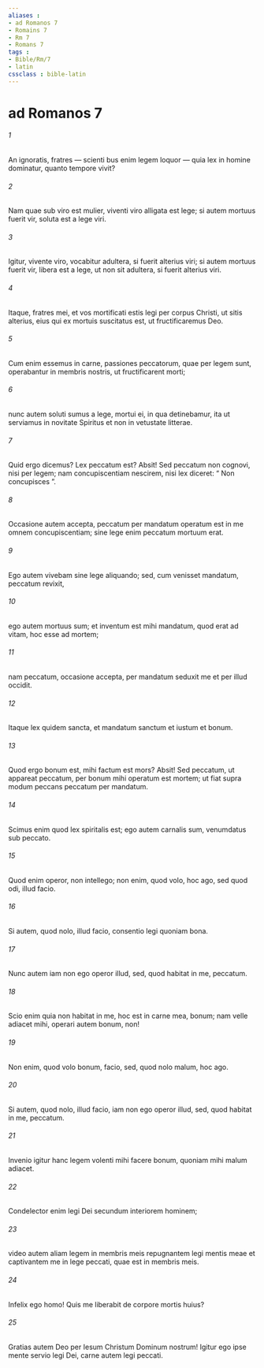 ```yaml
---
aliases : 
- ad Romanos 7
- Romains 7
- Rm 7
- Romans 7
tags : 
- Bible/Rm/7
- latin
cssclass : bible-latin
---
```


# ad Romanos 7

###### 1
An ignoratis, fratres — scienti bus enim legem loquor — quia lex in homine dominatur, quanto tempore vivit? 
###### 2
Nam quae sub viro est mulier, viventi viro alligata est lege; si autem mortuus fuerit vir, soluta est a lege viri. 
###### 3
Igitur, vivente viro, vocabitur adultera, si fuerit alterius viri; si autem mortuus fuerit vir, libera est a lege, ut non sit adultera, si fuerit alterius viri. 
###### 4
Itaque, fratres mei, et vos mortificati estis legi per corpus Christi, ut sitis alterius, eius qui ex mortuis suscitatus est, ut fructificaremus Deo. 
###### 5
Cum enim essemus in carne, passiones peccatorum, quae per legem sunt, operabantur in membris nostris, ut fructificarent morti; 
###### 6
nunc autem soluti sumus a lege, mortui ei, in qua detinebamur, ita ut serviamus in novitate Spiritus et non in vetustate litterae.
###### 7
Quid ergo dicemus? Lex peccatum est? Absit! Sed peccatum non cognovi, nisi per legem; nam concupiscentiam nescirem, nisi lex diceret: “ Non concupisces ”. 
###### 8
Occasione autem accepta, peccatum per mandatum operatum est in me omnem concupiscentiam; sine lege enim peccatum mortuum erat. 
###### 9
Ego autem vivebam sine lege aliquando; sed, cum venisset mandatum, peccatum revixit, 
###### 10
ego autem mortuus sum; et inventum est mihi mandatum, quod erat ad vitam, hoc esse ad mortem; 
###### 11
nam peccatum, occasione accepta, per mandatum seduxit me et per illud occidit. 
###### 12
Itaque lex quidem sancta, et mandatum sanctum et iustum et bonum. 
###### 13
Quod ergo bonum est, mihi factum est mors? Absit! Sed peccatum, ut appareat peccatum, per bonum mihi operatum est mortem; ut fiat supra modum peccans peccatum per mandatum.
###### 14
Scimus enim quod lex spiritalis est; ego autem carnalis sum, venumdatus sub peccato. 
###### 15
Quod enim operor, non intellego; non enim, quod volo, hoc ago, sed quod odi, illud facio. 
###### 16
Si autem, quod nolo, illud facio, consentio legi quoniam bona. 
###### 17
Nunc autem iam non ego operor illud, sed, quod habitat in me, peccatum. 
###### 18
Scio enim quia non habitat in me, hoc est in carne mea, bonum; nam velle adiacet mihi, operari autem bonum, non! 
###### 19
Non enim, quod volo bonum, facio, sed, quod nolo malum, hoc ago. 
###### 20
Si autem, quod nolo, illud facio, iam non ego operor illud, sed, quod habitat in me, peccatum. 
###### 21
Invenio igitur hanc legem volenti mihi facere bonum, quoniam mihi malum adiacet. 
###### 22
Condelector enim legi Dei secundum interiorem hominem; 
###### 23
video autem aliam legem in membris meis repugnantem legi mentis meae et captivantem me in lege peccati, quae est in membris meis.
###### 24
Infelix ego homo! Quis me liberabit de corpore mortis huius? 
###### 25
Gratias autem Deo per Iesum Christum Dominum nostrum! Igitur ego ipse mente servio legi Dei, carne autem legi peccati.
